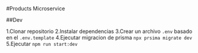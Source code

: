 #Products Microservice

##Dev

1.Clonar repositorio
2.Instalar dependencias 
3.Crear un archivo  `.env` basado en el  `.env.template`
4.Ejecutar migracion de prisma `npx prsima migrate dev`
5.Ejecutar `npm run start:dev`